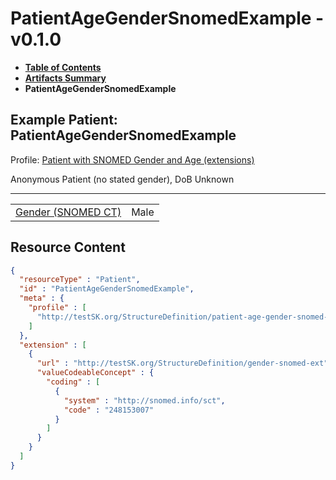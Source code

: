 # PatientAgeGenderSnomedExample - v0.1.0

* [**Table of Contents**](toc.md)
* [**Artifacts Summary**](artifacts.md)
* **PatientAgeGenderSnomedExample**

## Example Patient: PatientAgeGenderSnomedExample

Profile: [Patient with SNOMED Gender and Age (extensions)](StructureDefinition-patient-age-gender-snomed-profile.md)

Anonymous Patient (no stated gender), DoB Unknown

-------

| | |
| :--- | :--- |
| [Gender (SNOMED CT)](StructureDefinition-gender-snomed-ext.md) | Male |



## Resource Content

```json
{
  "resourceType" : "Patient",
  "id" : "PatientAgeGenderSnomedExample",
  "meta" : {
    "profile" : [
      "http://testSK.org/StructureDefinition/patient-age-gender-snomed-profile"
    ]
  },
  "extension" : [
    {
      "url" : "http://testSK.org/StructureDefinition/gender-snomed-ext",
      "valueCodeableConcept" : {
        "coding" : [
          {
            "system" : "http://snomed.info/sct",
            "code" : "248153007"
          }
        ]
      }
    }
  ]
}

```
